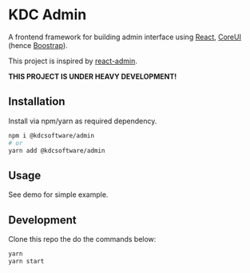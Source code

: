 # KDC Admin

A frontend framework for building admin interface using [React](https://facebook.github.io/react/), [CoreUI](https://github.com/coreui/coreui) (hence [Boostrap](https://getbootstrap.com/)).

This project is inspired by [react-admin](https://marmelab.com/react-admin/).

**THIS PROJECT IS UNDER HEAVY DEVELOPMENT!**

## Installation

Install via npm/yarn as required dependency.

```bash
npm i @kdcsoftware/admin
# or
yarn add @kdcsoftware/admin
```

## Usage

See demo for simple example.

## Development

Clone this repo the do the commands below:

```bash
yarn
yarn start
```
